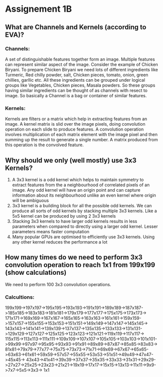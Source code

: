 # Assignement 1B

## What are Channels and Kernels (according to EVA)?

### Channels:
A set of distinguishable features together form an image. Multiple features can represent similar aspect of the image. Consider the example of Chicken Biryani. To prepare Chicken Biryani we need lots of different ingredients like Turmeric, Red chilly powder, salt, Chicken pieces, tomato, onion, green chillies, garllic etc. All these ingredients can be grouped under logical groups like Vegetables, Chicken pieces, Masala powders. So these groups having similar ingredients can be thought of as channels with resect to image. So basically a Channel is a bag or container of similar features.

### Kernels:
Kernels are filters or a matrix which help in extracting features from an image. A kernel matrix is slid over the image pixels, doing convolution operation on each slide to produce features. A convolution operation involves multiplication of each matrix element with the image pixel and then summing up the result to generate a single number. A matrix produced from this operation is the convolved feature.


## Why should we only (well mostly) use 3x3 Kernels?

1. A 3x3 kernel is a odd kernel which helps to maintain symmetry to extract features from the a neighbourhood of correlated pixels of an image. Any odd kernel will have an origin point and can capture information about its neighbourhood unlike an even kernel where origin will be ambiguous
2. 3x3 kernel is a building block for all the possible odd kernels. We can produce all sorts of odd kernels by stacking multiple 3x3 kernels. Like a 5x5 kernel can be produced by using 2 3x3 kernels
3. Stacking 3x3 kernels to have larger odd kernels results in less parameters when compared to directly using a larger odd kernel. Lesser parameters means faster computation
4. Many popular GPUs are optimised to efficiently use 3x3 kernels. Using any other kernel reduces the performance a lot


## How many times do we need to perform 3x3 convolution operation to reach 1x1 from 199x199 (show calculations)

We need to perform 100 3x3 convolution operations.
### Calcultions:
199x199->197x197->195x195->193x193->191x191->189x189->187x187->185x185->183x183->181x181->179x179->177x177->175x175->173x173->
171x171->169x169->167x167->165x165->163x163->161x161->159x159->157x157->155x155->153x153->151x151->149x149->147x147->145x145->
143x143->141x141->139x139->137x137->135x135->133x133->131x131->129x129->127x127->125x125->123x123->121x121->119x119->117x117-> 
115x115->113x113->111x111->109x109->107x107->105x105->103x103->101x101->99x99->97x97->95x95->93x93->91x91->89x89->87x87->85x85->83x83-> 81x81->79x79->77x77->75x75->73x73->71x71->69x69->67x67->65x65->63x63->61x61->59x59->57x57->55x55->53x53->51x51->49x49->47x47->45x45->
43x43->41x41->39x39->37x37->35x35->33x33->31x31->29x29->27x27->25x25->23x23->21x21->19x19->17x17->15x15->13x13->11x11->9x9->7x7->5x5->3x3-> 1x1
